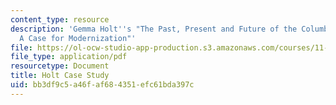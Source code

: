 ```yaml
---
content_type: resource
description: 'Gemma Holt''s "The Past, Present and Future of the Columbia River Treaty:
  A Case for Modernization"'
file: https://ol-ocw-studio-app-production.s3.amazonaws.com/courses/11-382-water-diplomacy-spring-2021/bb3df9c5a46faf684351efc61bda397c_MIT11_382s21_Holt.pdf
file_type: application/pdf
resourcetype: Document
title: Holt Case Study
uid: bb3df9c5-a46f-af68-4351-efc61bda397c
---
```

